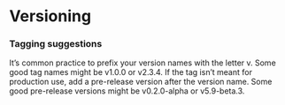 # Versioning

### Tagging suggestions

It’s common practice to prefix your version names with the letter v. Some good tag names might be v1.0.0 or v2.3.4. If the tag isn’t meant for production use, add a pre-release version after the version name. Some good pre-release versions might be v0.2.0-alpha or v5.9-beta.3.
